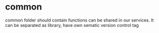 # common 
common folder should contain functions can be shared in our services. It can be separated as library, have own sematic version control tag